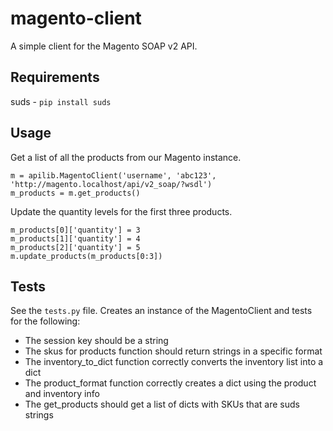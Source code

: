 
magento-client
==

A simple client for the Magento SOAP v2 API.

Requirements
--

suds - `pip install suds`


Usage
--

Get a list of all the products from our Magento instance.

```
m = apilib.MagentoClient('username', 'abc123', 'http://magento.localhost/api/v2_soap/?wsdl')
m_products = m.get_products()
```

Update the quantity levels for the first three products.

```
m_products[0]['quantity'] = 3
m_products[1]['quantity'] = 4
m_products[2]['quantity'] = 5
m.update_products(m_products[0:3])
```

Tests
--

See the `tests.py` file. Creates an instance of the MagentoClient and tests for the following:

- The session key should be a string
- The skus for products function should return strings in a specific format
- The inventory_to_dict function correctly converts the inventory list into a dict
- The product_format function correctly creates a dict using the product and inventory info
- The get_products should get a list of dicts with SKUs that are suds strings
